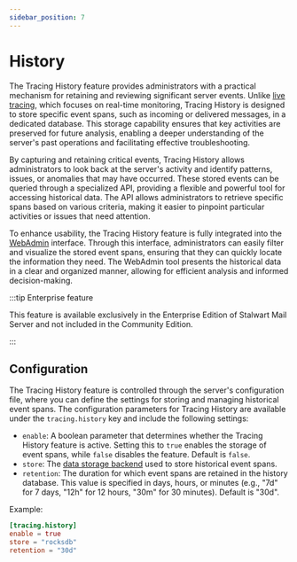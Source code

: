 ```yaml
---
sidebar_position: 7
---
```


# History

The Tracing History feature provides administrators with a practical mechanism for retaining and reviewing significant server events. Unlike [live tracing](/docs/telemetry/live), which focuses on real-time monitoring, Tracing History is designed to store specific event spans, such as incoming or delivered messages, in a dedicated database. This storage capability ensures that key activities are preserved for future analysis, enabling a deeper understanding of the server's past operations and facilitating effective troubleshooting.

By capturing and retaining critical events, Tracing History allows administrators to look back at the server's activity and identify patterns, issues, or anomalies that may have occurred. These stored events can be queried through a specialized API, providing a flexible and powerful tool for accessing historical data. The API allows administrators to retrieve specific spans based on various criteria, making it easier to pinpoint particular activities or issues that need attention.

To enhance usability, the Tracing History feature is fully integrated into the [WebAdmin](/docs/management/webadmin/overview) interface. Through this interface, administrators can easily filter and visualize the stored event spans, ensuring that they can quickly locate the information they need. The WebAdmin tool presents the historical data in a clear and organized manner, allowing for efficient analysis and informed decision-making.

:::tip Enterprise feature

This feature is available exclusively in the Enterprise Edition of Stalwart Mail Server and not included in the Community Edition.

:::

## Configuration

The Tracing History feature is controlled through the server's configuration file, where you can define the settings for storing and managing historical event spans. The configuration parameters for Tracing History are available under the `tracing.history` key and include the following settings:

- `enable`: A boolean parameter that determines whether the Tracing History feature is active. Setting this to `true` enables the storage of event spans, while `false` disables the feature. Default is `false`.
- `store`: The [data storage backend](/docs/storage/data) used to store historical event spans. 
- `retention`: The duration for which event spans are retained in the history database. This value is specified in days, hours, or minutes (e.g., "7d" for 7 days, "12h" for 12 hours, "30m" for 30 minutes). Default is "30d".

Example:

```toml
[tracing.history]
enable = true
store = "rocksdb"
retention = "30d"
```
